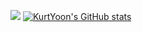 <a href="버튼을 눌렀을 때 이동할 링크" target="intra.42.fr"><img src="https://img.shields.io/badge/42-#000000?style=for-the-badge&logo=42&logoColor=black"/></a>
[![KurtYoon's GitHub stats](https://github-readme-stats.vercel.app/api?username=KurtYoon)](https://github.com/KurtYoon/github-readme-stats)

